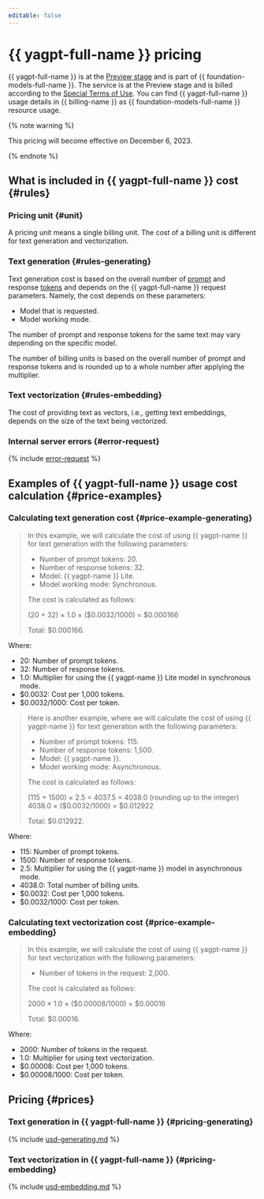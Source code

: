 ```yaml
---
editable: false
---
```


# {{ yagpt-full-name }} pricing

{{ yagpt-full-name }} is at the [Preview stage](../overview/concepts/launch-stages.md) and is part of {{ foundation-models-full-name }}. The service is at the Preview stage and is billed according to the [Special Terms of Use](https://yandex.ru/legal/cloud_specialterms/?lang=en#index__section_fk5_d4c_cgb). You can find {{ yagpt-full-name }} usage details in {{ billing-name }} as {{ foundation-models-full-name }} resource usage.

{% note warning %}

This pricing will become effective on December 6, 2023.

{% endnote %}

## What is included in {{ yagpt-full-name }} cost {#rules}

### Pricing unit {#unit}

A pricing unit means a single billing unit. The cost of a billing unit is different for text generation and vectorization.

### Text generation {#rules-generating}

Text generation cost is based on the overall number of [prompt](concepts/index.md#working-mode) and response [tokens](concepts/tokens.md) and depends on the {{ yagpt-full-name }} request parameters. Namely, the cost depends on these parameters:

* Model that is requested.
* Model working mode.

The number of prompt and response tokens for the same text may vary depending on the specific model.

The number of billing units is based on the overall number of prompt and response tokens and is rounded up to a whole number after applying the multiplier.

### Text vectorization {#rules-embedding}

The cost of providing text as vectors, i.e., getting text embeddings, depends on the size of the text being vectorized.

### Internal server errors {#error-request}

{% include [error-request](../_includes/speechkit/error-request.md) %}

## Examples of {{ yagpt-full-name }} usage cost calculation {#price-examples}

### Calculating text generation cost {#price-example-generating}

> In this example, we will calculate the cost of using {{ yagpt-name }} for text generation with the following parameters:
> * Number of prompt tokens: 20.
> * Number of response tokens: 32.
> * Model: {{ yagpt-name }} Lite.
> * Model working mode: Synchronous.
>
> The cost is calculated as follows:
>
> (20 + 32) × 1.0 × ($0.0032/1000) = $0.000166
>
> Total: $0.000166.

Where:
* 20: Number of prompt tokens.
* 32: Number of response tokens.
* 1.0: Multiplier for using the {{ yagpt-name }} Lite model in synchronous mode.
* $0.0032: Cost per 1,000 tokens.
* $0.0032/1000: Cost per token.


> Here is another example, where we will calculate the cost of using {{ yagpt-name }} for text generation with the following parameters:
> * Number of prompt tokens: 115.
> * Number of response tokens: 1,500.
> * Model: {{ yagpt-name }}.
> * Model working mode: Asynchronous.
>
> The cost is calculated as follows:
>
> (115 + 1500) × 2.5 = 4037.5 = 4038.0 (rounding up to the integer)
> 4038.0 × ($0.0032/1000) = $0.012922
>
> Total: $0.012922.

Where:
* 115: Number of prompt tokens.
* 1500: Number of response tokens.
* 2.5: Multiplier for using the {{ yagpt-name }} model in asynchronous mode.
* 4038.0: Total number of billing units.
* $0.0032: Cost per 1,000 tokens.
* $0.0032/1000: Cost per token.

### Calculating text vectorization cost {#price-example-embedding}

> In this example, we will calculate the cost of using {{ yagpt-name }} for text vectorization with the following parameters:
> * Number of tokens in the request: 2,000.
>
> The cost is calculated as follows:
>
> 2000 × 1.0 × ($0.00008/1000) = $0.00016
>
> Total: $0.00016.

Where:
* 2000: Number of tokens in the request.
* 1.0: Multiplier for using text vectorization.
* $0.00008: Cost per 1,000 tokens.
* $0.00008/1000: Cost per token.


## Pricing {#prices}

### Text generation in {{ yagpt-full-name }} {#pricing-generating}




{% include [usd-generating.md](../_pricing/yandexgpt/usd-generating.md) %}


### Text vectorization in {{ yagpt-full-name }} {#pricing-embedding}




{% include [usd-embedding.md](../_pricing/yandexgpt/usd-embedding.md) %}

